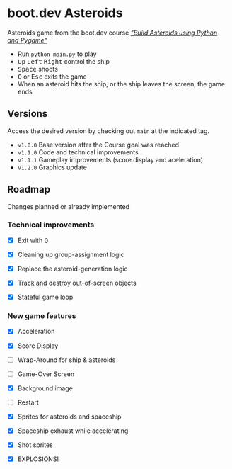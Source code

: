 # boot.dev Asteroids

Asteroids game from the boot.dev course [*"Build Asteroids using Python and Pygame"*][course]

- Run `python main.py` to play
- <kbd>Up</kbd> <kbd>Left</kbd> <kbd>Right</kbd> control the ship
- <kbd>Space</kbd> shoots
- <kbd>Q</kbd> or <kbd>Esc</kbd> exits the game
- When an asteroid hits the ship, or the ship leaves the screen, the game ends


## Versions

Access the desired version by checking out `main` at the indicated tag.

- `v1.0.0` Base version after the Course goal was reached
- `v1.1.0` Code and technical improvements
- `v1.1.1` Gameplay improvements (score display and aceleration)
- `v1.2.0` Graphics update


## Roadmap

Changes planned or already implemented

### Technical improvements

- [x] Exit with <kbd>Q</kbd>
- [x] Cleaning up group-assignment logic
- [x] Replace the asteroid-generation logic
- [x] Track and destroy out-of-screen objects
- [x] Stateful game loop


### New game features

- [x] Acceleration
- [x] Score Display
- [ ] Wrap-Around for ship & asteroids
- [ ] Game-Over Screen
- [x] Background image
- [ ] Restart
- [x] Sprites for asteroids and spaceship
- [x] Spaceship exhaust while accelerating
- [x] Shot sprites
- [x] EXPLOSIONS!


[course]: https://www.boot.dev/courses/build-asteroids-python
